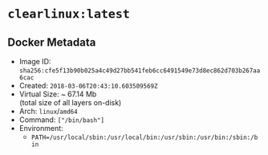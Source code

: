 # `clearlinux:latest`

## Docker Metadata

- Image ID: `sha256:cfe5f13b90b025a4c49d27bb541feb6cc6491549e73d8ec862d703b267aa6cac`
- Created: `2018-03-06T20:43:10.603509569Z`
- Virtual Size: ~ 67.14 Mb  
  (total size of all layers on-disk)
- Arch: `linux`/`amd64`
- Command: `["/bin/bash"]`
- Environment:
  - `PATH=/usr/local/sbin:/usr/local/bin:/usr/sbin:/usr/bin:/sbin:/bin`
